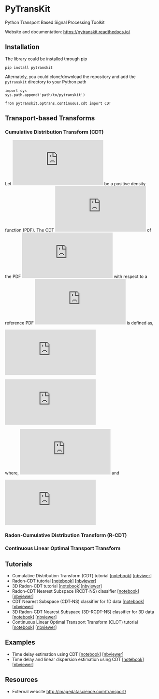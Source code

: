 # PyTransKit
Python Transport Based Signal Processing Toolkit

Website and documentation: https://pytranskit.readthedocs.io/


## Installation
The library could be installed through pip
```
pip install pytranskit
```
Alternately, you could clone/download the repository and add the `pytranskit` directory to your Python path
```
import sys
sys.path.append('path/to/pytranskit')

from pytranskit.optrans.continuous.cdt import CDT
```

## Transport-based Transforms
### Cumulative Distribution Transform (CDT)
Let ![equation](https://latex.codecogs.com/svg.latex?%5Cinline%20%5Cdpi%7B100%7D%20s%28%5Cmathbf%7Bx%7D%29%2C%20%5Cmathbf%7Bx%7D%5Cin%5COmega_%7Bs%7D%5Csubseteq%5Cmathbb%7BR%7D) be a positive density function (PDF). The CDT ![equation](https://latex.codecogs.com/svg.latex?%5Cinline%20%5Cwidehat%7Bs%7D%28%5Cmathbf%7Bx%7D%29) of the PDF 
![equation](https://latex.codecogs.com/svg.latex?s%28%5Cmathbf%7Bx%7D%29) 
with respect to a reference PDF ![equation](https://latex.codecogs.com/svg.latex?%5Cinline%20s_0%28%5Cmathbf%7Bx%7D%29%2C%20%5Cmathbf%7Bx%7D%5Cin%5COmega_%7Bs_0%7D%5Csubseteq%5Cmathbb%7BR%7D) is defined as,

![equation](https://latex.codecogs.com/svg.latex?%5Cinline%20%5Cint_%7B%5Cinf%28%5COmega_s%29%7D%5E%7B%5Chat%7Bs%7D%28x%29%7D%20s%28u%29du%20%3D%20%5Cint_%7B%5Cinf%28%5COmega_%7Bs_0%7D%29%7D%5E%7Bx%7D%20s_0%28u%29du)

![equation](https://latex.codecogs.com/svg.latex?%5Cinline%20%5CRightarrow%20%5Chat%7Bs%7D%28x%29%20%3D%20S%5E%7B-1%7D%28S_0%28x%29%29)

where, ![equation](https://latex.codecogs.com/svg.latex?%5Cinline%20S%28x%29%20%3D%20%5Cint_%7B-%5Cinfty%7D%5E%7Bx%7D%20s%28x%29dx)    and    

![equation](https://latex.codecogs.com/svg.latex?%5Cinline%20S_0%28x%29%20%3D%20%5Cint_%7B-%5Cinfty%7D%5E%7Bx%7D%20s_0%28x%29dx)


### Radon-Cumulative Distribution Transform (R-CDT)

### Continuous Linear Optimal Transport Transform

## Tutorials
- Cumulative Distribution Transform (CDT) tutorial [[notebook](https://github.com/rohdelab/PyTransKit/blob/master/tutorials/01_tutorial_cdt.ipynb)] [[nbviwer](https://nbviewer.jupyter.org/github/rohdelab/PyTransKit/blob/master/tutorials/01_tutorial_cdt.ipynb)]
- Radon-CDT tutorial [[notebook](https://github.com/rohdelab/PyTransKit/blob/master/tutorials/02_tutorial_rcdt.ipynb)] [[nbviewer](https://nbviewer.jupyter.org/github/rohdelab/PyTransKit/blob/master/tutorials/02_tutorial_rcdt.ipynb)]
- 3D Radon-CDT tutorial [[notebook](https://github.com/rohdelab/PyTransKit/blob/master/tutorials/05_tutorial_rcdt3D.ipynb)][[nbviewer](https://nbviewer.jupyter.org/github/rohdelab/PyTransKit/blob/master/tutorials/05_tutorial_rcdt3D.ipynb)]
- Radon-CDT Nearest Subspace (RCDT-NS) classifier [[notebook](https://github.com/rohdelab/PyTransKit/blob/master/tutorials/03_tutorial_RCDT-NS_classifier.ipynb)] [[nbviewer](https://nbviewer.jupyter.org/github/rohdelab/PyTransKit/blob/master/tutorials/03_tutorial_RCDT-NS_classifier.ipynb)]
- CDT Nearest Subspace (CDT-NS) classifier for 1D data [[notebook](https://github.com/rohdelab/PyTransKit/blob/master/tutorials/04_tutorial_CDT-NS_classifier.ipynb)] [[nbviewer](https://nbviewer.jupyter.org/github/rohdelab/PyTransKit/blob/master/tutorials/04_tutorial_CDT-NS_classifier.ipynb)]
- 3D Radon-CDT Nearest Subspace (3D-RCDT-NS) classifier for 3D data [[notebook](https://github.com/rohdelab/PyTransKit/blob/master/tutorials/06_tutorial_3DRCDT-NS_classifier.ipynb)] [[nbviewer](https://nbviewer.jupyter.org/github/rohdelab/PyTransKit/blob/master/tutorials/06_tutorial_3DRCDT-NS_classifier.ipynb)]
- Continuous Linear Optimal Transport Transform (CLOT) tutorial [[notebook](https://github.com/rohdelab/PyTransKit/blob/master/tutorials/07_tutorial_clot.ipynb)] [[nbviewer](https://nbviewer.jupyter.org/github/rohdelab/PyTransKit/blob/master/tutorials/07_tutorial_clot.ipynb)]

## Examples
- Time delay estimation using CDT [[notebook](https://github.com/rohdelab/PyTransKit/blob/master/Examples/Example01_estimation_delay.ipynb)] [[nbviewer](https://nbviewer.jupyter.org/github/rohdelab/PyTransKit/blob/master/Examples/Example01_estimation_delay.ipynb)]
- Time delay and linear dispersion estimation using CDT [[notebook](https://github.com/rohdelab/PyTransKit/blob/master/Examples/Example02_estimation_delay_linear_dispersion.ipynb)] [[nbviewer](https://nbviewer.jupyter.org/github/rohdelab/PyTransKit/blob/master/Examples/Example02_estimation_delay_linear_dispersion.ipynb)]

## Resources
- External website http://imagedatascience.com/transport/

